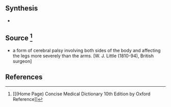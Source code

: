 ## Synthesis
- 
## Source [^1]
- a form of cerebral palsy involving both sides of the body and affecting the legs more severely than the arms. \[W. J. Little (1810-94), British surgeon]
## References

[^1]: [[(Home Page) Concise Medical Dictionary 10th Edition by Oxford Reference]]